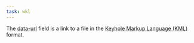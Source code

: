 ```yaml
---
task: wkl
---
```


The [data-url](field/data-url) field is a link to a file in the [Keyhole Markup Language (KML)](https://en.wikipedia.org/wiki/Keyhole_Markup_Language) format.
